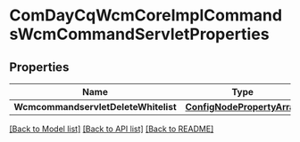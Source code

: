 # ComDayCqWcmCoreImplCommandsWcmCommandServletProperties

## Properties
Name | Type | Description | Notes
------------ | ------------- | ------------- | -------------
**WcmcommandservletDeleteWhitelist** | [**ConfigNodePropertyArray**](configNodePropertyArray.md) |  | [optional] 

[[Back to Model list]](../README.md#documentation-for-models) [[Back to API list]](../README.md#documentation-for-api-endpoints) [[Back to README]](../README.md)


